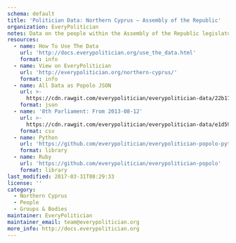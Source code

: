 ```yaml
---
schema: default
title: 'Politician Data: Northern Cyprus — Assembly of the Republic'
organization: EveryPolitician
notes: Data on the people within the Assembly of the Republic legislature of Northern Cyprus.
resources:
  - name: How To Use The Data
    url: 'http://docs.everypolitician.org/use_the_data.html'
    format: info
  - name: View on EveryPolitician
    url: 'http://everypolitician.org/northern-cyprus/'
    format: info
  - name: All Data as Popolo JSON
    url: >-
      https://cdn.rawgit.com/everypolitician/everypolitician-data/22b17a001be6d4d3fa6d007147ebb54f8099fa7f/data/Northern_Cyprus/Assembly/ep-popolo-v1.0.json
    format: json
  - name: '8th Parliament: From 2013-08-12'
    url: >-
      https://cdn.rawgit.com/everypolitician/everypolitician-data/e1d590b5a0bca8609b92e0f1b6d8c24558b4951f/data/Northern_Cyprus/Assembly/term-14.csv
    format: csv
  - name: Python
    url: 'https://github.com/everypolitician/everypolitician-popolo-python'
    format: library
  - name: Ruby
    url: 'https://github.com/everypolitician/everypolitician-popolo'
    format: library
last_modified: 2017-03-31T08:29:33
license: ''
category:
  - Northern Cyprus
  - People
  - Groups & Bodies
maintainer: EveryPolitician
maintainer_email: team@everypolitician.org
more_info: http://docs.everypolitician.org
---
```

